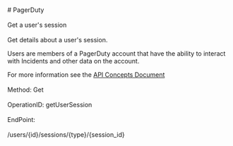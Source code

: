 <br>#     PagerDuty</br>
<br>Get a user's session</br>
<br>Get details about a user's session.

Users are members of a PagerDuty account that have the ability to interact with Incidents and other data on the account.

For more information see the [API Concepts Document](../../docs/CONCEPTS.md#users)
</br>
<br>Method: Get</br>
<br>OperationID: getUserSession</br>
<br>EndPoint:</br>
<br>/users/{id}/sessions/{type}/{session_id}</br>

